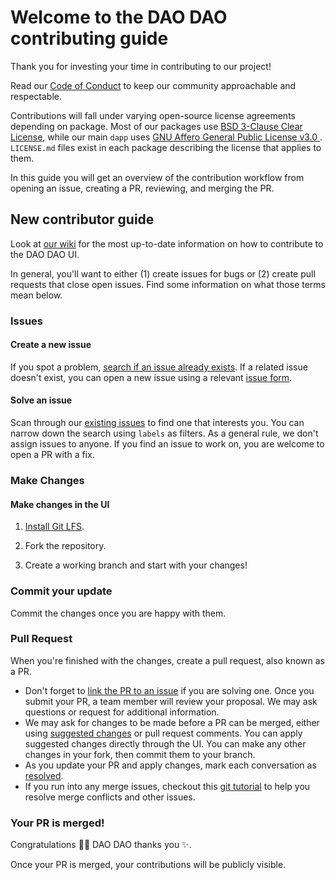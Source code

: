 # Welcome to the DAO DAO contributing guide <!-- omit in toc -->

Thank you for investing your time in contributing to our project!

Read our [Code of Conduct](./CODE_OF_CONDUCT.md) to keep our community
approachable and respectable.

Contributions will fall under varying open-source license agreements depending
on package. Most of our packages use [BSD 3-Clause Clear
License](https://choosealicense.com/licenses/bsd-3-clause-clear), while our main
`dapp` uses [GNU Affero General Public License v3.0
](https://choosealicense.com/licenses/agpl-3.0). `LICENSE.md` files exist in
each package describing the license that applies to them.

In this guide you will get an overview of the contribution workflow from opening
an issue, creating a PR, reviewing, and merging the PR.

## New contributor guide

Look at [our wiki](https://github.com/DA0-DA0/dao-dao-ui/wiki/) for the most up-to-date information on how to contribute to the DAO DAO UI.

In general, you'll want to either (1) create issues for bugs or (2) create pull requests that close open issues. Find some information on what those terms mean below.

### Issues

#### Create a new issue

If you spot a problem, [search if an issue already
exists](https://docs.github.com/en/github/searching-for-information-on-github/searching-on-github/searching-issues-and-pull-requests#search-by-the-title-body-or-comments).
If a related issue doesn't exist, you can open a new issue using a relevant
[issue form](https://github.com/DA0-DA0/dao-dao-ui/issues/new/choose).

#### Solve an issue

Scan through our [existing issues](https://github.com/DA0-DA0/dao-dao-ui/issues) to
find one that interests you. You can narrow down the search using `labels` as
filters. As a general rule, we don't assign issues to anyone. If you find an
issue to work on, you are welcome to open a PR with a fix.

### Make Changes

#### Make changes in the UI

1. [Install Git
   LFS](https://docs.github.com/en/github/managing-large-files/versioning-large-files/installing-git-large-file-storage).

2. Fork the repository.

3. Create a working branch and start with your changes!

### Commit your update

Commit the changes once you are happy with them.

### Pull Request

When you're finished with the changes, create a pull request, also known as a
PR.

- Don't forget to [link the PR to an
  issue](https://docs.github.com/en/issues/tracking-your-work-with-issues/linking-a-pull-request-to-an-issue)
  if you are solving one. Once you submit your PR, a team member will review
  your proposal. We may ask questions or request for additional information.
- We may ask for changes to be made before a PR can be merged, either using
  [suggested
  changes](https://docs.github.com/en/github/collaborating-with-issues-and-pull-requests/incorporating-feedback-in-your-pull-request)
  or pull request comments. You can apply suggested changes directly through the
  UI. You can make any other changes in your fork, then commit them to your
  branch.
- As you update your PR and apply changes, mark each conversation as
  [resolved](https://docs.github.com/en/github/collaborating-with-issues-and-pull-requests/commenting-on-a-pull-request#resolving-conversations).
- If you run into any merge issues, checkout this [git
  tutorial](https://lab.github.com/githubtraining/managing-merge-conflicts) to
  help you resolve merge conflicts and other issues.

### Your PR is merged!

Congratulations :tada::tada: DAO DAO thanks you :sparkles:.

Once your PR is merged, your contributions will be publicly visible.
